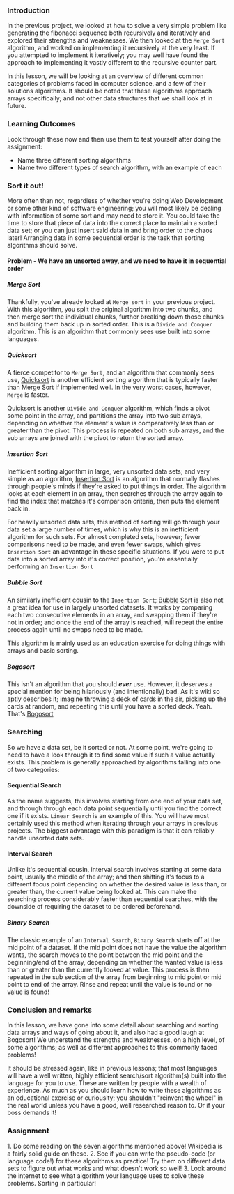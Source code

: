 ### Introduction

In the previous project, we looked at how to solve a very simple problem like generating the fibonacci sequence both recursively and iteratively and explored their strengths and weaknesses. We then looked at the `Merge Sort` algorithm, and worked on implementing it recursively at the very least. If you attempted to implement it iteratively; you may well have found the approach to implementing it vastly different to the recursive counter part.

In this lesson, we will be looking at an overview of different common categories of problems faced in computer science, and a few of their solutions algorithms. It should be noted that these algorithms approach arrays specifically; and not other data structures that we shall look at in future.

### Learning Outcomes
Look through these now and then use them to test yourself after doing the assignment:

* Name three different sorting algorithms
* Name two different types of search algorithm, with an example of each

### Sort it out!

More often than not, regardless of whether you're doing Web Development or some other kind of software engineering; you will most likely be dealing with information of some sort and may need to store it. You could take the time to store that piece of data into the correct place to maintain a sorted data set; or you can just insert said data in and bring order to the chaos later! Arranging data in some sequential order is the task that sorting algorithms should solve.

#### Problem - We have an unsorted away, and we need to have it in sequential order

##### Merge Sort

Thankfully, you've already looked at `Merge sort` in your previous project. With this algorithm, you split the original algorithm into two chunks, and then merge sort the individual chunks, further breaking down those chunks and building them back up in sorted order. This is a `Divide and Conquer` algorithm. This is an algorithm that commonly sees use built into some languages.

##### Quicksort

A fierce competitor to `Merge Sort`, and an algorithm that commonly sees use, [Quicksort](https://en.wikipedia.org/wiki/Quicksort) is another efficient sorting algorithm that is typically faster than Merge Sort if implemented well. In the very worst cases, however, `Merge` is faster.

Quicksort is another `Divide and Conquer` algorithm, which finds a pivot some point in the array, and partitions the array into two sub arrays, depending on whether the element's value is comparatively less than or greater than the pivot. This process is repeated on both sub arrays, and the sub arrays are joined with the pivot to return the sorted array.

##### Insertion Sort

Inefficient sorting algorithm in large, very unsorted data sets; and very simple as an algorithm, [Insertion Sort](https://en.wikipedia.org/wiki/Insertion_sort) is an algorithm that normally flashes through people's minds if they're asked to put things in order. The algorithm looks at each element in an array, then searches through the array again to find the index that matches it's comparison criteria, then puts the element back in.

For heavily unsorted data sets, this method of sorting will go through your data set a large number of times, which is why this is an inefficient algorithm for such sets. For almost completed sets, however; fewer comparisons need to be made, and even fewer swaps, which gives `Insertion Sort` an advantage in these specific situations. If you were to put data into a sorted array into it's correct position, you're essentially performing an `Insertion Sort`

##### Bubble Sort

An similarly inefficient cousin to the `Insertion Sort`; [Bubble Sort](https://en.wikipedia.org/wiki/Bubble_sort) is also not a great idea for use in largely unsorted datasets. It works by comparing each two consecutive elements in an array, and swapping them if they're not in order; and once the end of the array is reached, will repeat the entire process again until no swaps need to be made.

This algorithm is mainly used as an education exercise for doing things with arrays and basic sorting.

##### Bogosort

This isn't an algorithm that you should ***ever*** use. However, it deserves a special mention for being hilariously (and intentionally) bad. As it's wiki so aptly describes it; imagine throwing a deck of cards in the air, picking up the cards at random, and repeating this until you have a sorted deck. Yeah. That's [Bogosort](https://en.wikipedia.org/wiki/Bogosort)


### Searching

So we have a data set, be it sorted or not. At some point, we're going to need to have a look through it to find some value if such a value actually exists. This problem is generally approached by algorithms falling into one of two categories:

#### Sequential Search

As the name suggests, this involves starting from one end of your data set, and through through each data point sequentially until you find the correct one if it exists. `Linear Search` is an example of this. You will have most certainly used this method when iterating through your arrays in previous projects. The biggest advantage with this paradigm is that it can reliably handle unsorted data sets.

#### Interval Search

Unlike it's sequential cousin, interval search involves starting at some data point, usually the middle of the array; and then shifting it's focus to a different focus point depending on whether the desired value is less than, or greater than, the current value being looked at. This can make the searching process considerably faster than sequential searches, with the downside of requiring the dataset to be ordered beforehand.

##### Binary Search

The classic example of an `Interval Search`, `Binary Search` starts off at the mid point of a dataset. If the mid point does not have the value the algorithm wants, the search moves to the point between the mid point and the beginning/end of the array, depending on whether the wanted value is less than or greater than the currently looked at value. This process is then repeated in the sub section of the array from beginning to mid point or mid point to end of the array. Rinse and repeat until the value is found or no value is found!

### Conclusion and remarks

In this lesson, we have gone into some detail about searching and sorting data arrays and ways of going about it, and also had a good laugh at Bogosort! We understand the strengths and weaknesses, on a high level, of some algorithms; as well as different approaches to this commonly faced problems!

It should be stressed again, like in previous lessons; that most languages will have a well written, highly efficient search/sort algorithm(s) built into the language for you to use. These are written by people with a wealth of experience. As much as you should learn how to write these algorithms as an educational exercise or curiousity; you shouldn't "reinvent the wheel" in the real world unless you have a good, well researched reason to. Or if your boss demands it!

### Assignment

<div class="lesson-content__panel" markdown="1">
  1. Do some reading on the seven algorithms mentioned above! Wikipedia is a fairly solid guide on these. 
  2. See if you can write the pseudo-code (or language code!) for these algorithms as practice! Try them on different data sets to figure out what works and what doesn't work so well!
  3. Look around the internet to see what algorithm your language uses to solve these problems. Sorting in particular!
</div>